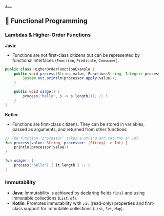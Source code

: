 [`<--`](../JavaVsKotlin.md)

## 🧠 Functional Programming

### Lambdas & Higher-Order Functions

**Java:**

- Functions are not first-class citizens but can be represented by functional interfaces (`Function`, `Predicate`, `Consumer`).

```java
public class HigherOrderFunctionExample {
    public void process(String value, Function<String, Integer> processor) {
        System.out.println(processor.apply(value));
    }

    public void usage() {
        process("hello", s -> s.length()); // 5
    }
}
```

**Kotlin:**

- Functions are first-class citizens. They can be stored in variables, passed as arguments, and returned from other functions.

```kotlin
// The function `processor` takes a String and returns an Int
fun process(value: String, processor: (String) -> Int) {
    println(processor(value))
}

fun usage() {
    process("hello") { it.length } // 5
}
```

### Immutability

- **Java**: Immutability is achieved by declaring fields `final` and using immutable collections (`List.of`).
- **Kotlin**: Promotes immutability with `val` (read-only) properties and first-class support for immutable collections (`List`, `Set`, `Map`).
